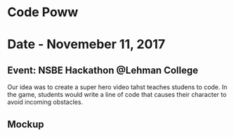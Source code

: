 # Code Poww

# Date -  Novemeber 11, 2017

## Event: NSBE Hackathon @Lehman College
Our idea was to create a super hero video tahst teaches studens to code. In the game, students would write a line of code that causes their character to avoid incoming obstacles.

## Mockup
